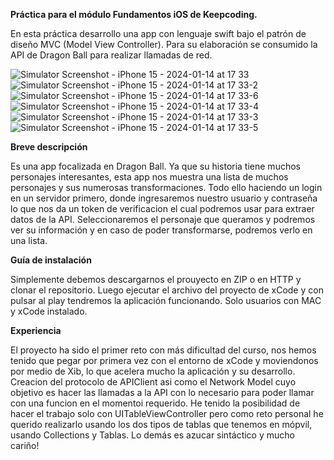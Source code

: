 **Práctica para el módulo Fundamentos iOS de Keepcoding.**

En esta práctica desarrollo una app con lenguaje swift bajo el patrón de diseño MVC (Model View Controller). Para su elaboración se consumido la API de Dragon Ball para realizar llamadas de red.

![Simulator Screenshot - iPhone 15 - 2024-01-14 at 17 33](https://github.com/agavgar/Practica_FundIOS_AGGA/assets/98350985/50267459-8f0a-44a1-b32d-c35f1c291af4)
![Simulator Screenshot - iPhone 15 - 2024-01-14 at 17 33-2](https://github.com/agavgar/Practica_FundIOS_AGGA/assets/98350985/ce2f0867-5051-49ba-8682-e8cb3247a4bd)
![Simulator Screenshot - iPhone 15 - 2024-01-14 at 17 33-6](https://github.com/agavgar/Practica_FundIOS_AGGA/assets/98350985/1c6238c8-352b-4ffa-a907-c96a3253d1ce)
![Simulator Screenshot - iPhone 15 - 2024-01-14 at 17 33-4](https://github.com/agavgar/Practica_FundIOS_AGGA/assets/98350985/801cd045-ee37-480d-83ca-15cde52562e4)
![Simulator Screenshot - iPhone 15 - 2024-01-14 at 17 33-3](https://github.com/agavgar/Practica_FundIOS_AGGA/assets/98350985/e98983e1-3f4d-4778-931f-b2e89fd6ac0c)
![Simulator Screenshot - iPhone 15 - 2024-01-14 at 17 33-5](https://github.com/agavgar/Practica_FundIOS_AGGA/assets/98350985/a0457d0c-0f1c-4a1e-9959-cd225a672f1e)

**Breve descripción**

Es una app focalizada en Dragon Ball. Ya que su historia tiene muchos personajes interesantes, esta app nos muestra una lista de muchos personajes y sus numerosas transformaciones. Todo ello haciendo un login en un servidor primero, donde ingresaremos nuestro usuario y contraseña lo que nos da un token de verificacion el cual podremos usar para extraer datos de la API. Seleccionaremos el personaje que queramos y podremos ver su información y en caso de poder transformarse, podremos verlo en una lista.

**Guía de instalación**

Simplemente debemos descargarnos el prouyecto en ZIP o en HTTP y clonar el repositorio. Luego ejecutar el archivo del proyecto de xCode y con pulsar al play tendremos la aplicación funcionando. Solo usuarios con MAC y xCode instalado.

**Experiencia**

El proyecto ha sido el primer reto con más dificultad del curso, nos hemos tenido que pegar por primera vez con el entorno de xCode y moviendonos por medio de Xib, lo que acelera mucho la aplicación y su desarrollo. Creacion del protocolo de APIClient asi como el Network Model cuyo objetivo es hacer las llamadas a la API con lo necesario para poder llamar con una funcion en el momentoi requerido. He tenido la posibilidad de hacer el trabajo solo con UITableViewController pero como reto personal he querido realizarlo usando los dos tipos de tablas que tenemos en mópvil, usando Collections y Tablas. Lo demás es azucar sintáctico y mucho cariño!
